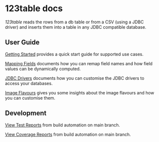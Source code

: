 # 123table docs

_123table_ reads the rows from a db table or from a CSV (using a JDBC driver)
and inserts them into a table in any JDBC compatible database.

## User Guide

[Getting Started](guide/getting-started/) provides a quick start guide
for supported use cases.

[Mapping Fields](guide/mapper.html) documents how you can
remap field names and how field values can be dynamically computed. 

[JDBC Drivers](guide/drivers.html) documents how you can
customise the JDBC drivers to access your databases. 

[Image Flavours](guide/flavours.html) gives you some insights
about the image flavours and how you can customise them. 


## Development

[View Test Reports](tests.html) from build automation on main branch.

[View Coverage Reports](coverage/) from build automation on main branch.